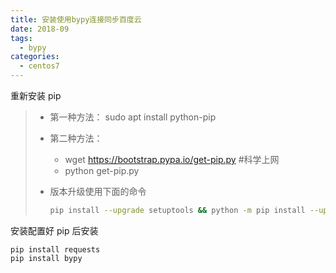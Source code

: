 ```yaml
---
title: 安装使用bypy连接同步百度云
date: 2018-09
tags:
  - bypy
categories:
  - centos7
---
```


重新安装 pip

> - 第一种方法： sudo apt install python-pip
> - 第二种方法：
>
>   - wget https://bootstrap.pypa.io/get-pip.py #科学上网
>   - python get-pip.py
>
> - 版本升级使用下面的命令
>
>   ```bash
>   pip install --upgrade setuptools && python -m pip install --upgrade pip
>   ```

安装配置好 pip 后安装

```
pip install requests
pip install bypy
```
